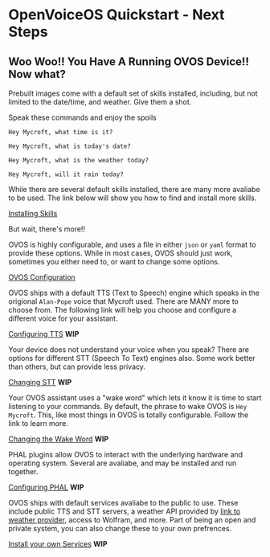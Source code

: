 # OpenVoiceOS Quickstart - Next Steps

## Woo Woo!! You Have A Running OVOS Device!! Now what?

Prebuilt images come with a default set of skills installed, including, but not limited to the date/time, and weather.  Give them a shot.

Speak these commands and enjoy the spoils

`Hey Mycroft, what time is it?`

`Hey Mycroft, what is today's date?`

`Hey Mycroft, what is the weather today?`

`Hey Mycroft, will it rain today?`

While there are several default skills installed, there are many more avaliabe to be used.  The link below will show you how to find and install more skills.

[Installing Skills](install_skills.md)

But wait, there's more!!

OVOS is highly configurable, and uses a file in either `json` or `yaml` format to provide these options.  While in most cases, OVOS should just work, sometimes you either need to, or want to change some options.

[OVOS Configuration](config.md)

OVOS ships with a default TTS (Text to Speech) engine which speaks in the origional `Alan-Pope` voice that Mycroft used.  There are MANY more to choose from.  The following link will help you choose and configure a different voice for your assistant.

[Configuring TTS](#) **WIP**

Your device does not understand your voice when you speak?  There are options for different STT (Speech To Text) engines also.  Some work better than others, but can provide less privacy.

[Changing STT](#) **WIP**

Your OVOS assistant uses a "wake word" which lets it know it is time to start listening to your commands.  By default, the phrase to wake OVOS is `Hey Mycroft`.  This, like most things in OVOS is totally configurable.  Follow the link to learn more.

[Changing the Wake Word](#) **WIP**

PHAL plugins allow OVOS to interact with the underlying hardware and operating system.  Several are avaliabe, and may be installed and run together.

[Configuring PHAL](#) **WIP**

OVOS ships with default services avaliabe to the public to use.  These include public TTS and STT servers, a weather API provided by [link to weather provider](#), access to Wolfram, and more.  Part of being an open and private system, you can also change these to your own prefrences.

[Install your own Services](#) **WIP**
